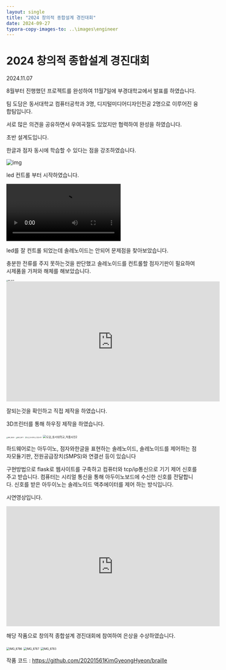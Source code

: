 ```yaml
---
layout: single
title: "2024 창의적 종합설계 경진대회"
date: 2024-09-27
typora-copy-images-to: ..\images\engineer
---
```


# 2024 창의적 종합설계 경진대회

2024.11.07

8월부터 진행했던 프로젝트를 완성하여 11월7일에 부경대학교에서 발표를 하였습니다.

팀 도담은 동서대학교 컴퓨터공학과 3명, 디지털미디어디자인전공 2명으로 이루어진 융합팀입니다.

서로 많은 의견을 공유하면서 우여곡절도 있었지만 협력하여 완성을 하였습니다.

초반 설계도입니다.

한글과 점자 동시에 학습할 수 있다는 점을 강조하였습니다.

![img](https://lh7-rt.googleusercontent.com/docsz/AD_4nXcS51TUg2jG9KvykfoMaZet5MwRyRuraYzG4RlJmCMzJh3N_X1vil3ic88YxVyZeXztYgztPLXXlx-qkchpkGYTtmqDDATJ2FSQ_dSKROX91dpEhV-9Jhq-jaQnmOrHhtMu9MMyiSXqN81YFqb2VXdIN9k?key=Y4GgdiAtcR5dsCX8ouT4xw)

led 컨트롤 부터 시작하였습니다. 

<video src="..\images\engineer\IMG_8565.MP4"></video>

led를 잘 컨트롤 되었는데 솔레노이드는 안되어 문제점을 찾아보았습니다.

충분한 전류를 주지 못하는것을 판단했고 솔레노이드를 컨트롤할 점자기판이 필요하여 시제품을 가져와 해체를 해보았습니다.

<img src="..\images\engineer\IMG_8578.JPEG" alt="IMG_8578" style="zoom:25%;" />

<iframe width="560" height="315" src="https://www.youtube.com/watch?v=Qr-1TUGTxfg" frameborder="0" allowfullscreen></iframe>

잘되는것을 확인하고 직접 제작을 하였습니다.

3D프린터를 통해 하우징 제작을 하였습니다.

<img src="..\images\engineer\IMG_8659.JPG" alt="IMG_8659" style="zoom:25%;" />

<img src="..\images\engineer\IMG_8671.JPEG" alt="IMG_8671" style="zoom:25%;" />

<img src="..\images\engineer\도담_동서대학교_작품사진1.JPEG" alt="도담_동서대학교_작품사진1" style="zoom:25%;" />

<img src="..\images\engineer\도담_동서대학교_작품사진2.png" alt="도담_동서대학교_작품사진2" style="zoom:50%;" />

하드웨어로는 아두이노, 점자와한글을 표현하는 솔레노이드, 솔레노이드를 제어하는 점자모듈기판, 전원공급장치(SMPS)와 연결선 등이 있습니다

구현방법으로 flask로 웹사이트를 구축하고 컴퓨터와 tcp/ip통신으로 기기 제어 신호를 주고 받습니다. 컴퓨터는 시리얼 통신을 통해 아두이노보드에 수신한 신호를 전달합니다. 신호를 받은 아두이노는 솔레노이드 액추에이터를 제어 하는 방식입니다.

시연영상입니다.

<iframe width="560" height="315" src="https://youtu.be/DieOwPJsSt8?list=PLzauXyUl51GkUwtiQZNXpspz1cbQXL3Oz" frameborder="0" allowfullscreen></iframe>

해당 작품으로 창의적 종합설계 경진대회에 참여하여 은상을 수상하였습니다.

<img src="..\images\engineer\IMG_8786.JPG" alt="IMG_8786" style="zoom: 50%;" />

<img src="..\images\engineer\IMG_8787.JPG" alt="IMG_8787" style="zoom: 50%;" />

<img src="..\images\engineer\IMG_8783.JPG" alt="IMG_8783" style="zoom:50%;" />

작품 코드 : https://github.com/20201561KimGyeongHyeon/braille

